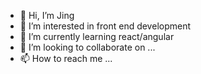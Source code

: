 - 👋 Hi, I’m Jing
- 👀 I’m interested in front end development
- 🌱 I’m currently learning react/angular
- 💞️ I’m looking to collaborate on ...
- 📫 How to reach me ...

<!---
janefwp/janefwp is a ✨ special ✨ repository because its `README.md` (this file) appears on your GitHub profile.
You can click the Preview link to take a look at your changes.
--->
